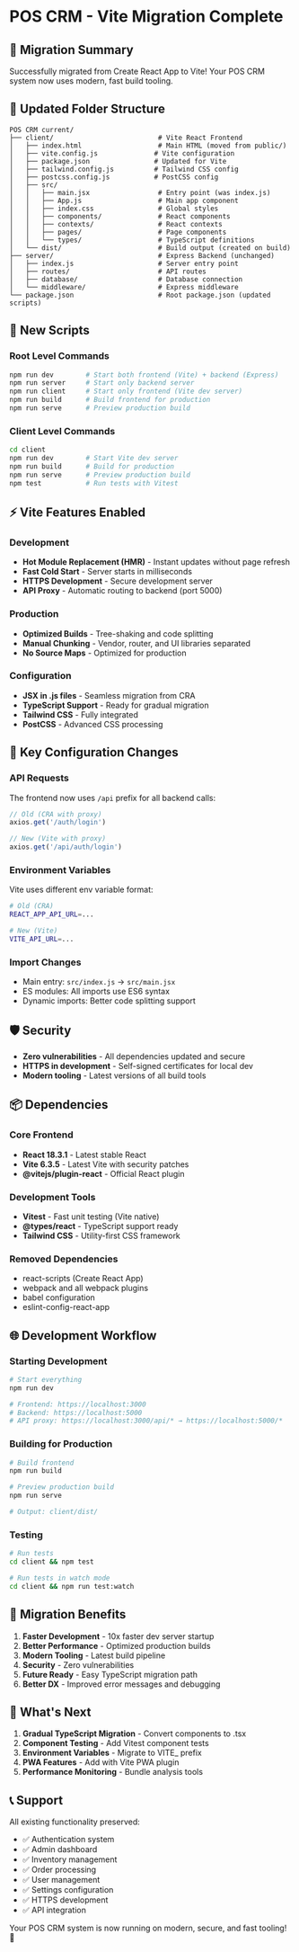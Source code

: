 # POS CRM - Vite Migration Complete

## 🎉 Migration Summary

Successfully migrated from Create React App to Vite! Your POS CRM system now uses modern, fast build tooling.

## 📁 Updated Folder Structure

```
POS CRM current/
├── client/                          # Vite React Frontend
│   ├── index.html                   # Main HTML (moved from public/)
│   ├── vite.config.js              # Vite configuration
│   ├── package.json                # Updated for Vite
│   ├── tailwind.config.js          # Tailwind CSS config
│   ├── postcss.config.js           # PostCSS config
│   ├── src/
│   │   ├── main.jsx                 # Entry point (was index.js)
│   │   ├── App.js                   # Main app component
│   │   ├── index.css                # Global styles
│   │   ├── components/              # React components
│   │   ├── contexts/                # React contexts
│   │   ├── pages/                   # Page components
│   │   └── types/                   # TypeScript definitions
│   └── dist/                        # Build output (created on build)
├── server/                          # Express Backend (unchanged)
│   ├── index.js                     # Server entry point
│   ├── routes/                      # API routes
│   ├── database/                    # Database connection
│   └── middleware/                  # Express middleware
└── package.json                     # Root package.json (updated scripts)
```

## 🚀 New Scripts

### Root Level Commands
```bash
npm run dev        # Start both frontend (Vite) + backend (Express)
npm run server     # Start only backend server
npm run client     # Start only frontend (Vite dev server)
npm run build      # Build frontend for production
npm run serve      # Preview production build
```

### Client Level Commands
```bash
cd client
npm run dev        # Start Vite dev server
npm run build      # Build for production
npm run serve      # Preview production build
npm test           # Run tests with Vitest
```

## ⚡ Vite Features Enabled

### Development
- **Hot Module Replacement (HMR)** - Instant updates without page refresh
- **Fast Cold Start** - Server starts in milliseconds
- **HTTPS Development** - Secure development server
- **API Proxy** - Automatic routing to backend (port 5000)

### Production
- **Optimized Builds** - Tree-shaking and code splitting
- **Manual Chunking** - Vendor, router, and UI libraries separated
- **No Source Maps** - Optimized for production

### Configuration
- **JSX in .js files** - Seamless migration from CRA
- **TypeScript Support** - Ready for gradual migration
- **Tailwind CSS** - Fully integrated
- **PostCSS** - Advanced CSS processing

## 🔧 Key Configuration Changes

### API Requests
The frontend now uses `/api` prefix for all backend calls:
```javascript
// Old (CRA with proxy)
axios.get('/auth/login')

// New (Vite with proxy)
axios.get('/api/auth/login')
```

### Environment Variables
Vite uses different env variable format:
```bash
# Old (CRA)
REACT_APP_API_URL=...

# New (Vite)
VITE_API_URL=...
```

### Import Changes
- Main entry: `src/index.js` → `src/main.jsx`
- ES modules: All imports use ES6 syntax
- Dynamic imports: Better code splitting support

## 🛡️ Security

- **Zero vulnerabilities** - All dependencies updated and secure
- **HTTPS in development** - Self-signed certificates for local dev
- **Modern tooling** - Latest versions of all build tools

## 📦 Dependencies

### Core Frontend
- **React 18.3.1** - Latest stable React
- **Vite 6.3.5** - Latest Vite with security patches
- **@vitejs/plugin-react** - Official React plugin

### Development Tools
- **Vitest** - Fast unit testing (Vite native)
- **@types/react** - TypeScript support ready
- **Tailwind CSS** - Utility-first CSS framework

### Removed Dependencies
- react-scripts (Create React App)
- webpack and all webpack plugins
- babel configuration
- eslint-config-react-app

## 🌐 Development Workflow

### Starting Development
```bash
# Start everything
npm run dev

# Frontend: https://localhost:3000
# Backend: https://localhost:5000
# API proxy: https://localhost:3000/api/* → https://localhost:5000/*
```

### Building for Production
```bash
# Build frontend
npm run build

# Preview production build
npm run serve

# Output: client/dist/
```

### Testing
```bash
# Run tests
cd client && npm test

# Run tests in watch mode
cd client && npm run test:watch
```

## 🔄 Migration Benefits

1. **Faster Development** - 10x faster dev server startup
2. **Better Performance** - Optimized production builds
3. **Modern Tooling** - Latest build pipeline
4. **Security** - Zero vulnerabilities
5. **Future Ready** - Easy TypeScript migration path
6. **Better DX** - Improved error messages and debugging

## 🎯 What's Next

1. **Gradual TypeScript Migration** - Convert components to .tsx
2. **Component Testing** - Add Vitest component tests
3. **Environment Variables** - Migrate to VITE_ prefix
4. **PWA Features** - Add with Vite PWA plugin
5. **Performance Monitoring** - Bundle analysis tools

## 📞 Support

All existing functionality preserved:
- ✅ Authentication system
- ✅ Admin dashboard
- ✅ Inventory management
- ✅ Order processing
- ✅ User management
- ✅ Settings configuration
- ✅ HTTPS development
- ✅ API integration

Your POS CRM system is now running on modern, secure, and fast tooling! 🚀
